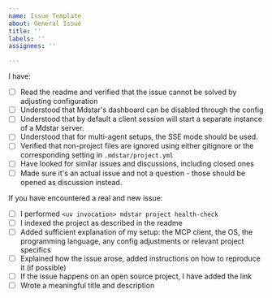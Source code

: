 ```yaml
---
name: Issue Template
about: General Issue
title: ''
labels: ''
assignees: ''

---
```


I have:

- [ ] Read the readme and verified that the issue cannot be solved by adjusting configuration
- [ ] Understood that Mdstar's dashboard can be disabled through the config
- [ ] Understood that by default a client session will start a separate instance of a Mdstar server. 
- [ ] Understood that for multi-agent setups, the SSE mode should be used.
- [ ] Verified that non-project files are ignored using either gitignore or the corresponding setting in `.mdstar/project.yml`
- [ ] Have looked for similar issues and discussions, including closed ones
- [ ] Made sure it's an actual issue and not a question - those should be opened as discussion instead.

If you have encountered a real and new issue:

- [ ] I performed `<uv invocation> mdstar project health-check`
- [ ] I indexed the project as described in the readme
- [ ] Added sufficient explanation of my setup: the MCP client, the OS, the programming language, any config adjustments or relevant project specifics
- [ ] Explained how the issue arose, added instructions on how to reproduce it (if possible)
- [ ] If the issue happens on an open source project, I have added the link
- [ ] Wrote a meaningful title and description
